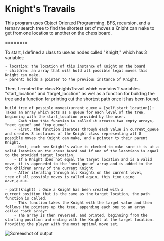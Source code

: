 **Knight's Travails**
========

This program uses Object Oriented Programming, BFS, recursion, and a ternary search tree to find the shortest set of moves a Knight can make to get from one location to another on the chess board.

========

To start, I defined a class to use as nodes called "Knight," which has 3 variables:

    - location: the location of this instance of Knight on the board
    - children: an array that will hold all possible legal moves this Knight can make.
    - parent: holds a pointer to the previous instance of Knight.


Then, I created the class KnightsTravail which contains 2 variables "start_location" and "target_location" as well as a function for building the tree and a function for printing out the shortest path once it has been found. 

    build_tree_of_possible_moves(current_queue = [self.start_location]): Takes an array which acts as a queue for each level of the tree, beginning with the start_location provided by the user.
        - Each time this function is called it creates two empty arrays, "next_queue" and "tmp_queue".
        - First, the function iterates through each value in current_queue and creates 8 instances of the Knight class representing all 8 possible moves the Knight can make, and a pointer to their parent Knight.
        - Next, each new Knight's value is checked to make sure it is at a valid location on the chess board and if one of the locations is equal to the provided target_location.
        - If a Knight does not equal the target location and is a valid move, it is appeneded to the "next_queue" array and is added to the the children array of the current Knight.
        - After iterating through all Knights on the current level, tree_of_all_possible_moves is called again, this time using next_queue. 

    - path(knight) : Once a Knight has been created with a current_position that is the same as the target_location, the path function is called.
        - This function takes the Knight with the target value and then follows the pointers up the tree, appending each one to an array called "path_array" 
        - The array is then reversed, and printed, beginning from the starting position and ending with the Knight at the target location. Providing the player with the most optimal move set.

![Screenshot of output](/images/travailsscreenshot.png)
